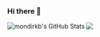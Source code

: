 ### Hi there 👋

<!--
**Mondirkb/mondirkb** is a ✨ _special_ ✨ repository because its `README.md` (this file) appears on your GitHub profile.

Here are some ideas to get you started:

- 🔭 I’m currently working on ...
- 🌱 I’m currently learning ...
- 👯 I’m looking to collaborate on ...
- 🤔 I’m looking for help with ...
- 💬 Ask me about ...
- 📫 How to reach me: ...
- 😄 Pronouns: ...
- ⚡ Fun fact: ...
-->



<p align="center">

<a href="https://github.com/Mondirkb/mondirkb">
  <img align="left" src="https://github-readme-stats.vercel.app/api?username=mondirkb&show_icons=true&theme=gruvbox&include_all_commits=true&hide=contribs&count_private=true&line_height=32" alt="mondirkb's GitHub Stats" />
</a>

<a href="https://github.com/Mondirkb/mondirkb">
  <img align="left" src="https://github-readme-stats.vercel.app/api/top-langs/?username=mondirkb&show_icons=true&theme=gruvbox&langs_count=3&layout=default&hide_border=false" />
</a>

</p>
